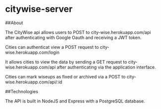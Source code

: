 # citywise-server

##About 

The CityWise api allows users to POST to city-wise.herokuapp.com/api after authenticating with Google Oauth and receiving a JWT token. 

Cities can authenticat view a POST request to city-wise.herokuapp.com/login

It allows cities to view the data by sending a GET request to city-wise.herokuapp.com/api after authenticating via the application interface. 

Cities can mark wiseups as fixed or archived via a POST to city-wise.herokuapp.com/api/:id

##Technologies

The API is built in NodeJS and Express with a PostgreSQL database. 

